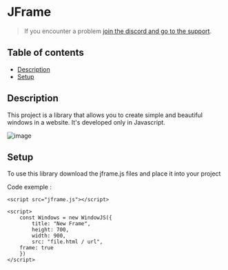 # JFrame

> If you encounter a problem [join the discord and go to the support](https://discord.gg/8BnPPR89MG).

## Table of contents
* [Description](#description)
* [Setup](#setup)

## Description
This project is a library that allows you to create simple and beautiful windows in a website.
It's developed only in Javascript.

![image](https://user-images.githubusercontent.com/46485459/135723707-ac0c8fe9-fbe7-4d3d-a2b7-85d5a6378e6c.png)
	
## Setup
To use this library download the jframe.js files and place it into your project

Code exemple :

```
<script src="jframe.js"></script>

<script>
    const Windows = new WindowJS({
        title: "New Frame",
        height: 700,
        width: 900,
        src: "file.html / url",
	frame: true
    })
</script>
```
